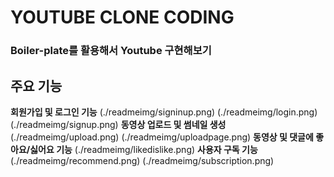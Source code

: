 # YOUTUBE CLONE CODING
### Boiler-plate를 활용해서 Youtube 구현해보기

## 주요 기능

**회원가입 및 로그인 기능**
(./readmeimg/signinup.png)
(./readmeimg/login.png)
(./readmeimg/signup.png)
**동영상 업로드 및 썸네일 생성**
(./readmeimg/upload.png)
(./readmeimg/uploadpage.png)
**동영상 및 댓글에 좋아요/싫어요 기능**
(./readmeimg/likedislike.png)
**사용자 구독 기능**
(./readmeimg/recommend.png)
(./readmeimg/subscription.png)